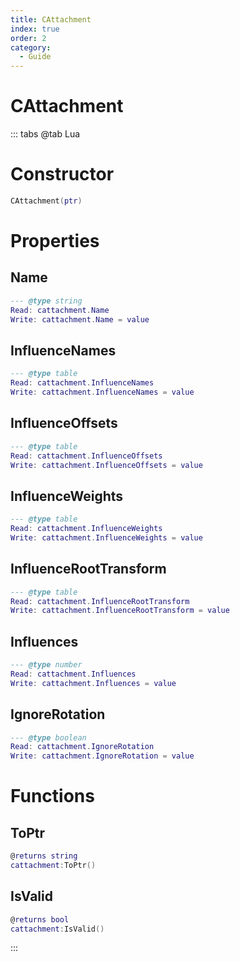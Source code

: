 ```yaml
---
title: CAttachment
index: true
order: 2
category:
  - Guide
---
```


# CAttachment

::: tabs
@tab Lua
# Constructor
```lua
CAttachment(ptr)
```
# Properties
## Name 
```lua
--- @type string
Read: cattachment.Name
Write: cattachment.Name = value
```
## InfluenceNames 
```lua
--- @type table
Read: cattachment.InfluenceNames
Write: cattachment.InfluenceNames = value
```
## InfluenceOffsets 
```lua
--- @type table
Read: cattachment.InfluenceOffsets
Write: cattachment.InfluenceOffsets = value
```
## InfluenceWeights 
```lua
--- @type table
Read: cattachment.InfluenceWeights
Write: cattachment.InfluenceWeights = value
```
## InfluenceRootTransform 
```lua
--- @type table
Read: cattachment.InfluenceRootTransform
Write: cattachment.InfluenceRootTransform = value
```
## Influences 
```lua
--- @type number
Read: cattachment.Influences
Write: cattachment.Influences = value
```
## IgnoreRotation 
```lua
--- @type boolean
Read: cattachment.IgnoreRotation
Write: cattachment.IgnoreRotation = value
```
# Functions
## ToPtr
```lua
@returns string
cattachment:ToPtr()
```
## IsValid
```lua
@returns bool
cattachment:IsValid()
```

:::